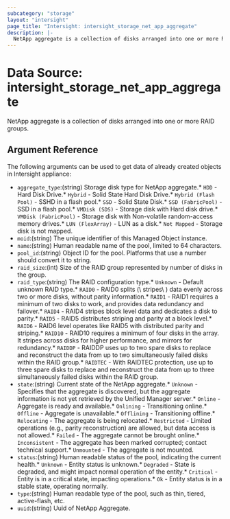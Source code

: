 ```yaml
---
subcategory: "storage"
layout: "intersight"
page_title: "Intersight: intersight_storage_net_app_aggregate"
description: |-
  NetApp aggregate is a collection of disks arranged into one or more RAID groups.
---
```


# Data Source: intersight_storage_net_app_aggregate
NetApp aggregate is a collection of disks arranged into one or more RAID groups.
## Argument Reference
The following arguments can be used to get data of already created objects in Intersight appliance:
* `aggregate_type`:(string) Storage disk type for NetApp aggregate.* `HDD` - Hard Disk Drive.* `Hybrid` - Solid State Hard Disk Drive.* `Hybrid (Flash Pool)` - SSHD in a flash pool.* `SSD` - Solid State Disk.* `SSD (FabricPool)` - SSD in a flash pool.* `VMDisk (SDS)` - Storage disk with Hard disk drive.* `VMDisk (FabricPool)` - Storage disk with Non-volatile random-access memory drives.* `LUN (FlexArray)` - LUN as a disk.* `Not Mapped` - Storage disk is not mapped. 
* `moid`:(string) The unique identifier of this Managed Object instance. 
* `name`:(string) Human readable name of the pool, limited to 64 characters. 
* `pool_id`:(string) Object ID for the pool. Platforms that use a number should convert it to string. 
* `raid_size`:(int) Size of the RAID group represented by number of disks in the group. 
* `raid_type`:(string) The RAID configuration type.* `Unknown` - Default unknown RAID type.* `RAID0` - RAID0 splits (\ stripes\ ) data evenly across two or more disks, without parity information.* `RAID1` - RAID1 requires a minimum of two disks to work, and provides data redundancy and failover.* `RAID4` - RAID4 stripes block level data and dedicates a disk to parity.* `RAID5` - RAID5  distributes striping and parity at a block level.* `RAID6` - RAID6 level operates like RAID5 with distributed parity and striping.* `RAID10` - RAID10 requires a minimum of four disks in the array. It stripes across disks for higher performance, and mirrors for redundancy.* `RAIDDP` - RAIDDP uses up to two spare disks to replace and reconstruct the data from up to two simultaneously failed disks within the RAID group.* `RAIDTEC` - With RAIDTEC protection, use up to three spare disks to replace and reconstruct the data from up to three simultaneously failed disks within the RAID group. 
* `state`:(string) Current state of the NetApp aggregate.* `Unknown` - Specifies that the aggregate is discovered, but the aggregate information is not yet retrieved by the Unified Manager server.* `Online` - Aggregate is ready and available.* `Onlining` - Transitioning online.* `Offline` - Aggregate is unavailable.* `Offlining` - Transitioning offline.* `Relocating` - The aggregate is being relocated.* `Restricted` - Limited operations (e.g., parity reconstruction) are allowed, but data access is not allowed.* `Failed` - The aggregate cannot be brought online.* `Inconsistent` - The aggregate has been marked corrupted; contact technical support.* `Unmounted` - The aggregate is not mounted. 
* `status`:(string) Human readable status of the pool, indicating the current health.* `Unknown` - Entity status is unknown.* `Degraded` - State is degraded, and might impact normal operation of the entity.* `Critical` - Entity is in a critical state, impacting operations.* `Ok` - Entity status is in a stable state, operating normally. 
* `type`:(string) Human readable type of the pool, such as thin, tiered, active-flash, etc. 
* `uuid`:(string) Uuid of  NetApp Aggregate. 

